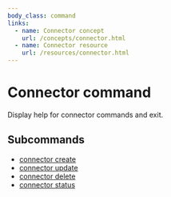 ```yaml
---
body_class: command
links:
  - name: Connector concept
    url: /concepts/connector.html
  - name: Connector resource
    url: /resources/connector.html
---
```


# Connector command

<section>

Display help for connector commands and exit.

</section>

<section>

## Subcommands

- [connector create]({{site_prefix}}/commands/connector-create.html)
- [connector update]({{site_prefix}}/commands/connector-update.html)
- [connector delete]({{site_prefix}}/commands/connector-delete.html)
- [connector status]({{site_prefix}}/commands/connector-status.html)
</section>
